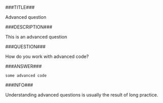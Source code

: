 ###TITLE###

Advanced question

###DESCRIPTION###

This is an advanced question

###QUESTION###

How do you work with advanced code?

###ANSWER###

```
some advanced code
```

###INFO###

Understanding advanced questions is usually the result of long practice.
